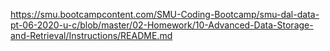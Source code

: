 https://smu.bootcampcontent.com/SMU-Coding-Bootcamp/smu-dal-data-pt-06-2020-u-c/blob/master/02-Homework/10-Advanced-Data-Storage-and-Retrieval/Instructions/README.md
